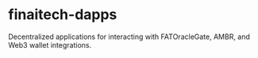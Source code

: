 # finaitech-dapps
Decentralized applications for interacting with FATOracleGate, AMBR, and Web3 wallet integrations.
